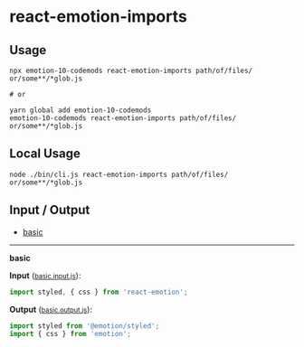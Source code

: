 # react-emotion-imports


## Usage

```
npx emotion-10-codemods react-emotion-imports path/of/files/ or/some**/*glob.js

# or

yarn global add emotion-10-codemods
emotion-10-codemods react-emotion-imports path/of/files/ or/some**/*glob.js
```

## Local Usage
```
node ./bin/cli.js react-emotion-imports path/of/files/ or/some**/*glob.js
```

## Input / Output

<!--FIXTURES_TOC_START-->
* [basic](#basic)
<!--FIXTURES_TOC_END-->

<!--FIXTURES_CONTENT_START-->
---
<a id="basic">**basic**</a>

**Input** (<small>[basic.input.js](transforms/react-emotion-imports/__testfixtures__/basic.input.js)</small>):
```js
import styled, { css } from 'react-emotion';

```

**Output** (<small>[basic.output.js](transforms/react-emotion-imports/__testfixtures__/basic.output.js)</small>):
```js
import styled from '@emotion/styled';
import { css } from 'emotion';

```
<!--FIXTURES_CONTENT_END-->